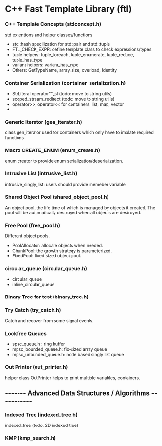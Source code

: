 # C++ Fast Template Library (ftl)

### C++ Template Concepts (stdconcept.h)
std extentions and helper classes/functions
- std::hash specilization for std::pair and std::tuple
-  FTL_CHECK_EXPR: define template class to check expressions/types
-  tuple helpers: tuple_foreach, tuple_enumerate, tuple_reduce, tuple_has_type
-  variant helpers: variant_has_type
-  Others: GetTypeName, array_size, overload, Identity

### Container Serialization (container_serialization.h)
- StrLiteral operator""_sl (todo: move to string utils)
- scoped_stream_redirect (todo: move to string utils)
- operator>>, operator<< for containers: list, map, vector
- 
### Generic Iterator (gen_iterator.h)
class gen_iterator used for containers which only have to implate required functions

### Macro CREATE_ENUM (enum_create.h)
enum creator to provide enum serialization/deserialization.

### Intrusive List (intrusive_list.h)
intrusive_singly_list: users should provide memeber variable

### Shared Object Pool (shared_object_pool.h)
An object pool, the life time of which is managed by objects it created. The pool will be automatically destroyed when all objects are destroyed.

### Free Pool (free_pool.h)
Different object pools.
- PoolAllocator: allocate objects when needed.
- ChunkPool: the growth strategy is parameterized.
- FixedPool: fixed sized object pool.

### circular_queue (circular_queue.h)
- circular_queue
- inline_circular_queue
### Binary Tree for test (binary_tree.h)

### Try Catch (try_catch.h)
Catch and recover from some signal events.

### Lockfree Queues
- spsc_queue.h : ring buffer
- mpsc_bounded_queue.h: fix-sized array queue
- mpsc_unbunded_queue.h: node based singly list queue

### Out Printer (out_printer.h)
helper class OutPrinter helps to print multiple variables, containers.

## ------- Advanced Data Structures / Algorithms  -----------
### Indexed Tree (indexed_tree.h)
indexed_tree (todo: 2D indexed tree)
### KMP (kmp_search.h)

